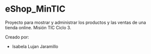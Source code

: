 # eShop_MinTIC

Proyecto para mostrar y administrar los productos y las ventas de una tienda online.
Misión TIC Ciclo 3.

Creado por:
- Isabela Lujan Jaramillo
